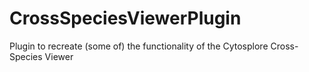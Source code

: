 # CrossSpeciesViewerPlugin
Plugin to recreate (some of) the functionality of the Cytosplore Cross-Species Viewer
